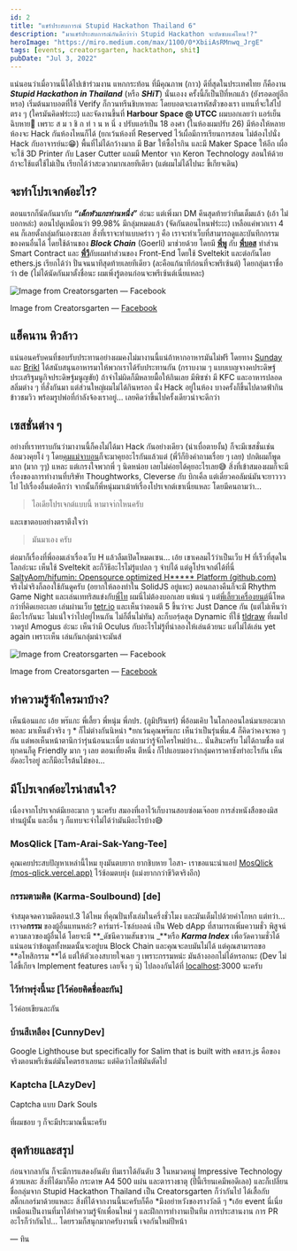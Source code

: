 ```yaml
---
id: 2
title: "แชร์ประสบการณ์ Stupid Hackathon Thailand 6"
description: "มาแชร์ประสบการณ์กันดีกว่าว่า Stupid Hackathon จะบัดซบแค่ไหน!?"
heroImage: "https://miro.medium.com/max/1100/0*XbiiAsRMnwq_JrgE"
tags: [events, creatorsgarten, hacktathon, shit]
pubDate: "Jul 3, 2022"
---
```


แน่นอนว่าเมื่อวานนี้ได้ไปเข้าร่วมงาน แหกกระท้อน ที่มีคุณภาพ (กาว) ดีที่สุดในประเทศไทย ก็คืองาน **_Stupid Hackathon in Thailand_** (หรือ **_SHiT_**) นั่นเองง
ครั้งนี้ก็เป็นปีที่หกแล้ว (ยังรอดอยู่อีกหรอ) เริ่มต้นมาบอตที่ใช้ Verify ก็กวนทรีนชิบหายละ โดยบอตจะเดารหัสตั๋วของเรา
แทนที่จะใส่ไปตรง ๆ (ใครมันคิดฟร่ะะะ) และจัดงานขึ้นที่ **Harbour Space @ UTCC** ผมบอกเลยว่า แอร์เย็นฉิบหาย🥶 เพราะ ส ม า
ชิ ก ท่ า น ห นึ่ ง ปรับแอร์เป็น 18 องศา (ในห้องผมปรับ 26) มีห้องให้หลายห้องจะ Hack กันห้องไหนก็ได้ (ยกเว้นห้องที่
Reserved ไว้เผื่อมีการเรียนการสอน ไม่ต้องไปนั่ง Hack กับอาจารย์นะ😁) พื้นที่ไม่ได้กว้างมาก มี Bar ให้ซื้อไรกิน
และมี Maker Space ให้อีก เผื่อจะใช้ 3D Printer กับ Laser Cutter แถมมี Mentor จาก Keron Technology
สอนให้ด้วยถ้าจะใช้แต่ใช้ไม่เป็น เรียกได้ว่าสะดวกมากเลยทีเดียว (แต่ผมไม่ได้ไปนะ ขี้เกียจเดิน)

<div class="divider"></div>

## จะทำโปรเจกต์อะไร?

ตอนแรกก็นัดกันมากับ **_“เด็กหัวแกะท่านหนึ่ง”_** อ่ะนะ แต่เพิ่งมา DM คึนสุดท้ายว่าทีมเต็มแล้ว (เอ้า ไม่บอกหล่ะ)
ตอนไปดูเหมือนว่า 99.98% มีกลุ่มหมดแล้ว (จัดกันตอนไหนฟร่ะะะ) เหลือแค่พวกเรา 4 คน ก็เลยตั้งกลุ่มกันเองซะเลย
สิ่งที่เราจะทำแบบคร่าว ๆ คือ เราจะทำเว็บที่สามารถดูและบันทึกกรรมของคนอื่นได้ โดยใช้ด้านของ **_Block Chain_** (Goerli)
มาช่วยด้วย โดยมี [**พี่พู**](https://github.com/pumipatw) กับ [**พี่บอส**](https://github.com/0xNithi) ทำส่วน Smart
Contract และ [**พี่วี**](https://github.com/pavitpim40)กับผมทำส่วนของ Front-End โดยใช้ Sveltekit และต่อกันโดย ethers.js
เรียกได้ว่า ปั่นจนนาทีสุดท้ายเลยทีเดียว (ละคือแก้นาทีก่อนที่จะพรีเซ้นต์) โดยกลุ่มเราชื่อว่า de (ไม่ได้นัดกันมาตั้งชื่อนะ
ผมเพิ่งรู้ตอนก่อนจะพรีเซ้นต์เนี่ยแหละ)

![Image from Creatorsgarten — [Facebook](https://www.facebook.com/creatorsgarten/photos/pcb.1726128631053369/1726125307720368)](https://cdn-images-1.medium.com/max/4000/0*Hm-QyKdvwewRwyIM)<figcaption>
Image from
Creatorsgarten — [Facebook](https://www.facebook.com/creatorsgarten/photos/pcb.1726128631053369/1726125307720368)</figcaption>

<div class="divider"></div>

## แฮ็คนาน หิวล้าว

แน่นอนครับคนที่ชอบรับประทานอย่างผมคงไม่มางานนี้แน่ถ้าหากอาหารมันไม่ฟรี โดยทาง [Sunday](https://careers.easysunday.com/)
และ [Brikl](http://brikl.com/jobs) ได้สนับสนุนอาหารมาให้พวกเราได้รับประทานกัน (กราบงาม ๆ
แบบเบญจางคประดิษฐ์ประเสริฐมนูกิจประดิษฐ์มนูญขัย) ถ้าจำไม่ผิดก็มีหลายมื้อให้กินเลย มีพิซซ่า มี KFC และอาหารปลอดสลิ่มต่าง
ๆ ที่สั่งกันมา แต่ส่วนใหญ่ผมไม่ได้กินหรอก นั่ง Hack อยู่ในห้อง บางครั้งก็ขึ้นไปดาดฟ้ากินข้าวชมวิว
พร้อมรูปพ่อที่กำลังจ้องเราอยู่… เลยคิดว่าขึ้นไปครั้งเดียวน่าจะดีกว่า

<div class="divider"></div>

## เซสชั่นต่าง ๆ

อย่างที่เราทราบกันว่ามางานนี้ก็คงไม่ได้มา Hack กันอย่างเดียว (น่าเบื่อตายงั้น) ก็จะมีเซสชั่นเช่นล้อมวงคุยโง่ ๆ
โดย[คุมแม่จาบอน](https://twitter.com/Jabont)ก็จะมาคุยอะไรกันแล้วแต่ (พี่วีก็ยิงคำถามเรื่อย ๆ เลย) ปกติผมก็พูดมาก (มาก
ๆๆ) แหละ แต่เกรงใจพวกพี่ ๆ นิดหน่อย เลยไม่ค่อยได้คุยอะไรเลย😅 สิ่งที่เข้าสมองผมก็จะมีเรื่องของการทำงานที่บริษัท
Thoughtworks, Cleverse กับ บิกเคิ้ล แต่เดี๋ยวคอลัมน์มันจะยาวววไป ไปเรื่องอื่นต่อดีกว่า
จากนั้นก็พี่หนุ่มมาเม้าท์เรื่องโปรเจกต์เขาเนี่ยแหละ โดยมีคนถามว่า…

> ไอเดียโปรเจกต์แบบนี้ หามาจา่กไหนครับ

และเขาตอบอย่างตราตึงใจว่า

> มันมาเอง ครับ

ต่อมาก็เรื่องที่พี่ออมเล่าเรื่องเว็บ H แล้วลืมเปิดโหมดเซน… เอ้ย เขาเคลมไว้ว่าเป็นเว็บ H ที่เร็วที่สุดในโลกอ่ะนะ เห็นใช้
Sveltekit ละก็วิธีอะไรไม่รู้แปลก ๆ จำบ่ได้
แต่ดูโปรเจกต์ได้ที่นี่ [SaltyAom/hifumin: Opensource optimized H**\*** Platform (github.com)](https://github.com/SaltyAom/hifumin)
จริงไม่จริงก็ลองใช้กันดูครับ (อยากให้ลองทำใน SolidJS อยู่แหะ)
ตอนกลางคืนก็จะมี Rhythm Game Night และเล่นเททริสแข่งกับ[พี่ไท](http://dt.in.th) ผมนี่ไม่ต้องบอกเลย แพ้แน่ ๆ
แต่[พี่เลี้ยวเครื่องยนต์](http://leomotors.me)นี่โหดกว่าที่คิดเยอะเลย เล่นผ่านเว็บ [tetr.io](http://tetr.io)
และเห็นว่าตอนตี 5 ขึ้นว่าจะ Just Dance กัน (แต่ไม่เห็นว่ามีอะไรกันนะ ไม่แน่ใจว่าไปอยู่ไหนกัน ไม่ก็ตื่นไม่ทัน)
ละก็บอร์ฺดสุด Dynamic ที่ใช้ [tldraw](http://www.tldraw.com) ที่ผมไปวาดรูป Amogus อ่ะนะ เห็นว่ามี Oculus
กับอะไรไม่รู้ที่น่าลองให้เล่นด้วยนะ แต่ไม่ได้เล่น yet again เพราะเห็น เล่นกันกลุ่มน่าจะมันส์

![Image from Creatorsgarten — [Facebook](https://www.facebook.com/creatorsgarten/photos/pcb.1726038571062375/1726032674396298)](https://cdn-images-1.medium.com/max/4000/0*j5COan1Wuv3NPo_N)<figcaption>
Image from
Creatorsgarten — [Facebook](https://www.facebook.com/creatorsgarten/photos/pcb.1726038571062375/1726032674396298)</figcaption>

<div class="divider"></div>

## ทำความรู้จักใครมาบ้าง?

เห็นน้อนแกะ เอ้ย พร๊แกะ พี่เลี้ยว พี่หนุ่ม พี่ภปร. (ภูมิปรินทร์) พี่อ้อมเคิบ ในโลกออนไลน์มาเยอะมากพอละ มาเห็นตัวจริง ๆ *
ก็ไม่ต่างกันนิหน่า *ยกเว้นคุณพร๊แกะ เห็นว่าเป็นรุ่นพี่ม.4 ก็คิดว่าคงจะพอ ๆ กัน แต่พอเห็นหน้าตานึกว่ารุ่นน้อนนะเนี่ย
แต่ถามว่ารู้จักใครใหม่บ้าง… นั่นสินะครับ ไม่ได้ถามชื่อ แต่ทุกคนก็ดู Friendly มาก ๆ เลย ตอนเที่ยงคืน ตีหนึ่ง
ก็ไปแอบมองว่ากลุ่มคาราคาซังทำอะไรกัน เห็นอัดอะไรอยู่ ละก็มีอะไรต้นไม้ของ…

<div class="divider"></div>

## มีโปรเจกต์อะไรน่าสนใจ?

เนื่องจากโปรเจกต์มีเยอะมาก ๆ นะครับ สมองที่เอาไว้เก็บงานสอบซ่อมเจ๊ออย การส่งหนังสือของมิสท่านผู้นั้น และอื่น ๆ
ก็แทบจะจำไม่ได้ว่ามันมีอะไรบ้าง😅

<div class="p-2"></div>

### MosQlick [Tam-Arai-Sak-Yang-Tee]

คุณเคยประสบปัญหาเหล่านี้ไหม ยุงมันตบยาก ยากชิบหาย ไอสา-
เราขอแนะนำแอป [MosQlick (mos-qlick.vercel.app)](https://mos-qlick.vercel.app/) ไว้ซ้อมตบยุ่ง (แม่งยากกว่าขีวิตจริงอีก)

<div class="p-2"></div>

### กรรมตามติด (Karma-Soulbound) [de]

จำสมุดจดความดีตอนป.3 ได้ไหม ที่คุณปั่นทั้งเล่มในครึ่งชั่วโมง และมันเต็มไปด้วยคำโกหก แต่ทว่า… เราจด**กรรม**
ของผู้อื่นแทนหล่ะ?
คาร์มาร์-โซล์บอลน์ เป็น Web dApp ที่สามารถเพิ่มความชั่ว พิสูจน์ความเลวของผู้อื่นได้ โดยจะมี **_ดัชนีความสันขวาน _**หรือ
**_Karma Index_** เพื่อวัดความชั่วได้ แน่นอนว่าข้อมูลทั้งหมดนั้นจะอยู่บน Block Chain และคุณจะลบมันไม่ได้
แต่คุณสามารถขอ **อโหสิกรรม **ได้ แต่ให้ตัวเองสบายใจเฉย ๆ เพราะกรรมหน่ะ มันล้างออกไม่ได้หรอกนะ (Dev ไม่ได้ขี้เกียจ
Implement features เลยจิ๊ง ๆ น๊)
ไปลองกันได้ที่ [localhost](http://localhost:3000/):3000 นะครับ

<div class="p-2"></div>

### ไว้ทำพรุ่งนี้นะ [ไว้ค่อยคิดชื่อละกัน]

ไว้ค่อยเขียนละกัน

<div class="p-2"></div>

### บ้านสีเหลือง [CunnyDev]

Google Lighthouse but specifically for Salim that is built with คชสาร.js คือของจริงตอนพรีเซ้นต์มันโคตรฮาเลยนะ
แต่คิดว่าไลฟ์มันตัดไป

<div class="p-2"></div>

### Kaptcha [LAzyDev]

Captcha แบบ Dark Souls

<div class="p-2"></div>

ที่ผมชอบ ๆ ก็จะมีประมาณนี้นะครับ

<div class="divider"></div>

## สุดท้ายและสรุป

ก่อนจากลากัน ก็จะมีการแสดงอันดับ ทีมเราได้อันดับ 3 ในหมวดหมู่ Impressive Technology ด้วยแหละ สิ่งที่ได้มาก็คือ กระดาษ A4
500 แผ่น และตารางธาตุ (ปีนี้เรียนเคมีพอดีเลอ) และก็เปลี่ยนชื่อกลุ่มจาก Stupid Hackathon Thailand เป็น Creatorsgarten
ก็ว่ากันไป ได้เสื้อกับสติ๊กเกอร์มาด้วยแหละะ
สิ่งที่ได้จากงานนี้นะครับก็คือ *มึงอย่าหวังของรางวัลดี ๆ *เอ้ย event นี่เนี่ยเหมือนเป็นงานที่มาได้ทำความรู้จักเพื่อนใหม่
ๆ และฝึกการทำงานเป็นทีม การประสานงาน การ PR อะไรก็ว่ากันไป… โดยรวมก็สนุกมากครับงานนี้ เจอกันใหม่ปีหน้า

— ทิน
